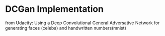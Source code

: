 # DCGan Implementation

from Udacity: Using a Deep Convolutional General Adversative Network for generating faces (celeba) and handwritten numbers(mnist)
